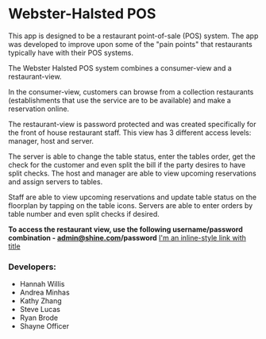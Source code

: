 
# Webster-Halsted POS

This app is designed to be a restaurant point-of-sale (POS) system. The app was developed to improve upon some of the "pain points" that restaurants typically have with their POS systems. 

The Webster Halsted POS system combines a consumer-view and a restaurant-view. 

In the consumer-view, customers can browse from a collection restaurants (establishments that use the service are to be available) and make a reservation online. 

The restaurant-view is password protected and was created specifically for the front of house restaurant staff. This view has 3 different access levels: manager, host and server. 

The server is able to change the table status, enter the tables order, get the check for the customer and even split the bill if the party desires to have split checks. The host and manager are able to view upcoming reservations and assign servers to tables. 

Staff are able to view upcoming reservations and update table status on the floorplan by tapping on the table icons. 
Servers are able to enter orders by table number and even split checks if desired. 

**To access the restaurant view, use the following username/password combination - admin@shine.com/password** 
[I'm an inline-style link with title](https://radiant-beyond-45567.herokuapp.com/ "Link to Application")



### Developers:
- Hannah Willis
- Andrea Minhas
- Kathy Zhang
- Steve Lucas
- Ryan Brode
- Shayne Officer


